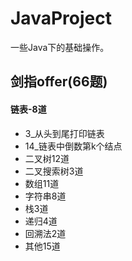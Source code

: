 # JavaProject
一些Java下的基础操作。

## 剑指offer(66题)
#### 链表-8道
- 3_从头到尾打印链表
- 14_链表中倒数第k个结点
- 二叉树12道
- 二叉搜索树3道
- 数组11道
- 字符串8道
- 栈3道
- 递归4道
- 回溯法2道
- 其他15道